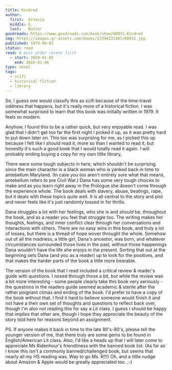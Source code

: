 ```yaml
---
title: Kindred
author: 
  first:  Octavia
  middle: E.
  last:   Butler
goodreads: https://www.goodreads.com/book/show/60931.Kindred
img: https://images.gr-assets.com/books/1339423248l/60931.jpg
published: 1979-06-01
status: read
read: # must order recent first
  - start: 2019-01-05 
    end: 2019-01-06
type: novel
tags: 
  - scifi
  - historical-fiction
  - library
---
```

So, I guess one would classify this as scifi because of the time-travel oddness that happens, but it's really more of a historical fiction. I was somewhat surprised to learn that this book was initially written in 1979. It feels so modern.

Anyhow, I found this to be a rather quick, but very enjoyable read. I was glad that I didn't get too far the first night I picked it up, as it was pretty hard to put down later on. This too was surprising for me, as I picked this up because I felt like I *should* read it, more so than I wanted to read it, but honestly it's such a good book that I would totally read it again. I will probably ending buying a copy for my own little library,

There were some tough subjects in here, which shouldn't be surprising since the main character is a black woman who is yanked back in time to antebellum Maryland. (In case you too aren't entirely sure what that means, antebellum refers to pre Civil War.) Dana has some very tough choices to make and as you learn right away in the Prologue she doesn't come through the experience whole. The book deals with slavery, abuse, beatings, rape, but it deals with these topics quite well. It is all central to the story and plot and never feels like it's just randomly tossed in for thrills. 

Dana struggles a lot with her feelings, who she is and *should* be, throughout the book, and as a reader you feel that struggle too. The writing makes her thoughts, feelings, and inner conflict clear through her conversations and interactions with others. There are no easy wins in this book, and truly a lot of losses, but there is a thread of hope wover throught the whole. Somehow out of all the madness, a little girl, Dana's ancestor, was born, and whatever circumstances surrounded those lives in the past, without those happenings Dana wouldn't have the life she enjoys in the present. Sorting that out at the beginning sets Dana (and you as a reader) up to look for the positives, and that makes the harder parts of the book a little more bearable. 

The version of the book that I read included a critical review & reader's guide with questions. I nosed through those a bit, but while the review was a bit more interesting - some people clearly take this book very seriously - the questions in the readers guide seemed academic & sterile after the rather poignant climax and ending of the book. I'd prefer to have a copy of the book without that. I find it hard to believe someone would finish it and not have a their own set of thoughts and questions to reflect back over, though I'm also not reading this for say a Lit class. I guess I should be happy that implies that other are, though I hope they appreciate the beauty of the story told here for reasons beyond an assignment. 

PS. If anyone makes it back in time to the late 80's-90's, please tell the younger version of me, that there truly are some gems to be found in English/American Lit class. Also, I'd like a heads up that I will later come to appreciate Ms Ridenhour's friendliness with the banned book list. (As far as I know this isn't a commonly banned/challenged book, but seems that nearly all my HS reading was. Way to go Ms. R!!!) Oh, and a little nudge about Amazon & Apple would be greatly appreciated too. ;-)